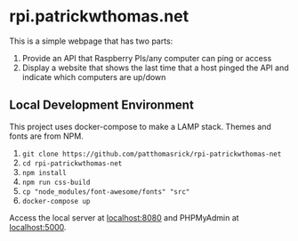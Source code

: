 # rpi.patrickwthomas.net

This is a simple webpage that has two parts:

1.  Provide an API that Raspberry PIs/any computer can ping or access
2.  Display a website that shows the last time that a host pinged the API and
    indicate which computers are up/down

## Local Development Environment

This project uses docker-compose to make a LAMP stack. Themes and fonts are
from NPM.

1.  `git clone https://github.com/patthomasrick/rpi-patrickwthomas-net`
1.  `cd rpi-patrickwthomas-net`
1.  `npm install`
1.  `npm run css-build`
1.  `cp "node_modules/font-awesome/fonts" "src"`
1.  `docker-compose up`

Access the local server at <localhost:8080> and PHPMyAdmin at
<localhost:5000>.

